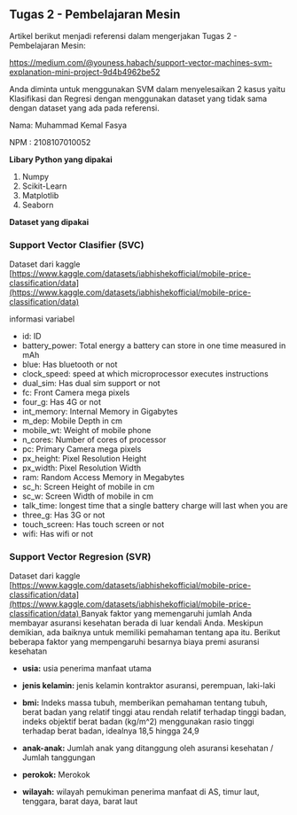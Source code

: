 ## Tugas 2 - Pembelajaran Mesin

Artikel berikut menjadi referensi dalam mengerjakan Tugas 2 - Pembelajaran Mesin:

https://medium.com/@youness.habach/support-vector-machines-svm-explanation-mini-project-9d4b4962be52

Anda diminta untuk menggunakan SVM dalam menyelesaikan 2 kasus yaitu Klasifikasi dan Regresi dengan menggunakan dataset yang tidak sama dengan dataset yang ada pada referensi.

Nama: Muhammad Kemal Fasya

NPM : 2108107010052

**Libary Python yang dipakai**

1. Numpy
2. Scikit-Learn
3. Matplotlib
4. Seaborn

**Dataset yang dipakai**

### Support Vector Clasifier (SVC)
Dataset dari kaggle [https://www.kaggle.com/datasets/iabhishekofficial/mobile-price-classification/data](https://www.kaggle.com/datasets/iabhishekofficial/mobile-price-classification/data)


informasi variabel

* id: ID
* battery_power: Total energy a battery can store in one time measured in mAh
* blue: Has bluetooth or not
* clock_speed: speed at which microprocessor executes instructions
* dual_sim: Has dual sim support or not
* fc: Front Camera mega pixels
* four_g: Has 4G or not
* int_memory: Internal Memory in Gigabytes
* m_dep: Mobile Depth in cm
* mobile_wt: Weight of mobile phone
* n_cores: Number of cores of processor
* pc: Primary Camera mega pixels
* px_height: Pixel Resolution Height
* px_width: Pixel Resolution Width
* ram: Random Access Memory in Megabytes
* sc_h: Screen Height of mobile in cm
* sc_w: Screen Width of mobile in cm
* talk_time: longest time that a single battery charge will last when you are
* three_g: Has 3G or not
* touch_screen: Has touch screen or not
* wifi: Has wifi or not
  
### Support Vector Regresion (SVR)
Dataset dari kaggle [[https://www.kaggle.com/datasets/iabhishekofficial/mobile-price-classification/data](https://www.kaggle.com/datasets/iabhishekofficial/mobile-price-classification/data)
](https://www.kaggle.com/datasets/mirichoi0218/insurance/data)
Banyak faktor yang memengaruhi jumlah Anda membayar asuransi kesehatan berada di luar kendali Anda. Meskipun demikian, ada baiknya untuk memiliki pemahaman tentang apa itu.
Berikut beberapa faktor yang mempengaruhi besarnya biaya premi asuransi kesehatan

* **usia:** usia penerima manfaat utama

* **jenis kelamin:** jenis kelamin kontraktor asuransi, perempuan, laki-laki

* **bmi:** Indeks massa tubuh, memberikan pemahaman tentang tubuh, berat badan yang relatif tinggi atau rendah relatif terhadap tinggi badan, indeks objektif berat badan (kg/m^2) menggunakan rasio tinggi terhadap berat badan, idealnya 18,5 hingga 24,9

* **anak-anak:** Jumlah anak yang ditanggung oleh asuransi kesehatan / Jumlah tanggungan

* **perokok:** Merokok

* **wilayah:** wilayah pemukiman penerima manfaat di AS, timur laut, tenggara, barat daya, barat laut
